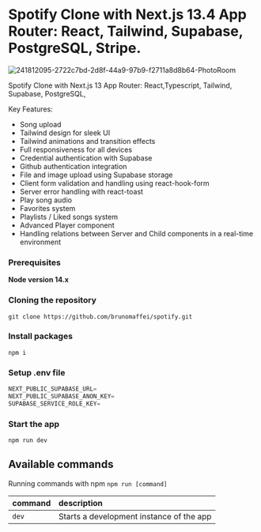 # Spotify Clone with Next.js 13.4 App Router: React, Tailwind, Supabase, PostgreSQL, Stripe.

![241812095-2722c7bd-2d8f-44a9-97b9-f2711a8d8b64-PhotoRoom](https://github.com/brunomaffei/spotify/assets/47982525/c4c51816-8376-44f8-a406-01cf12993801)


Spotify Clone with Next.js 13 App Router: React,Typescript, Tailwind, Supabase, PostgreSQL,

Key Features:

- Song upload
- Tailwind design for sleek UI
- Tailwind animations and transition effects
- Full responsiveness for all devices
- Credential authentication with Supabase
- Github authentication integration
- File and image upload using Supabase storage
- Client form validation and handling using react-hook-form
- Server error handling with react-toast
- Play song audio
- Favorites system
- Playlists / Liked songs system
- Advanced Player component
- Handling relations between Server and Child components in a real-time environment

### Prerequisites

**Node version 14.x**

### Cloning the repository

```shell
git clone https://github.com/brunomaffei/spotify.git
```

### Install packages

```shell
npm i
```

### Setup .env file


```js
NEXT_PUBLIC_SUPABASE_URL=
NEXT_PUBLIC_SUPABASE_ANON_KEY=
SUPABASE_SERVICE_ROLE_KEY=
```

### Start the app

```shell
npm run dev
```

## Available commands

Running commands with npm `npm run [command]`

| command         | description                              |
| :-------------- | :--------------------------------------- |
| `dev`           | Starts a development instance of the app |
